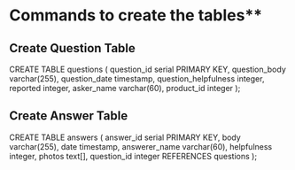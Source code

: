 # Commands to create the tables**

## Create Question Table


CREATE TABLE questions (
  question_id serial PRIMARY KEY,
  question_body varchar(255),
  question_date timestamp,
  question_helpfulness integer,
  reported integer,
  asker_name varchar(60),
  product_id integer
);


## Create Answer Table


CREATE TABLE answers (
  answer_id serial PRIMARY KEY,
  body varchar(255),
  date timestamp,
  answerer_name varchar(60),
  helpfulness integer,
  photos text[],
  question_id integer REFERENCES questions
);